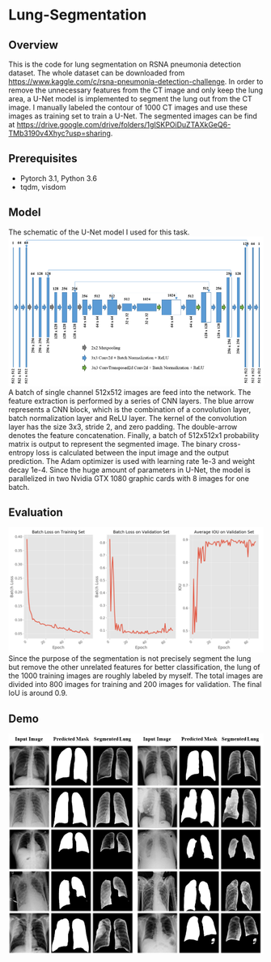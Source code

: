 # Lung-Segmentation

## Overview
This is the code for lung segmentation on RSNA pneumonia detection dataset. The whole dataset can be downloaded from https://www.kaggle.com/c/rsna-pneumonia-detection-challenge. In order to remove the unnecessary features from the CT image and only keep the lung area, a U-Net model is implemented to segment the lung out from the CT image. I manually labeled the contour of 1000 CT images and use these images as training set to train a U-Net. The segmented images can be find at https://drive.google.com/drive/folders/1gISKPOiDuZTAXkGeQ6-TMb3190v4Xhyc?usp=sharing. 

## Prerequisites
* Pytorch 3.1, Python 3.6
* tqdm, visdom

## Model
The schematic of the U-Net model I used for this task.
![image1](https://github.com/limingwu8/Lung-Segmentation/blob/master/images/model.png)
A batch of single channel 512x512 images are feed into the network. The feature extraction is performed by a series of CNN layers. The blue arrow represents a CNN block, which is the combination of a convolution layer, batch normalization layer and ReLU layer. The kernel of the convolution layer has the size 3x3, stride 2, and zero padding. The double-arrow denotes the feature concatenation. Finally, a batch of 512x512x1 probability matrix is output to represent the segmented image. The binary cross-entropy loss is calculated between the input image and the output prediction. The Adam optimizer is used with learning rate 1e-3 and weight decay 1e-4. Since the huge amount of parameters in U-Net, the model is parallelized in two Nvidia GTX 1080 graphic cards with 8 images for one batch. 

## Evaluation
![image2](https://github.com/limingwu8/Lung-Segmentation/blob/master/images/loss.png)
Since the purpose of the segmentation is not precisely segment the lung but remove the other unrelated features for better classification, the lung of the 1000 training images are roughly labeled by myself. The total images are divided into 800 images for training and 200 images for validation. The final IoU is around 0.9.
## Demo
![image3](https://github.com/limingwu8/Lung-Segmentation/blob/master/images/demo.png)

